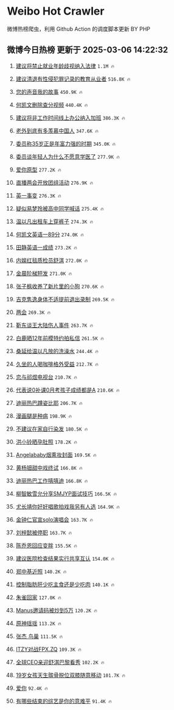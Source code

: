 # Weibo Hot Crawler 



微博热榜爬虫，利用 Github Action 的调度脚本更新 BY PHP 


## 微博今日热榜 更新于 2025-03-06 14:22:32 
1. [建议将禁止就业年龄歧视纳入法律](https://s.weibo.com/weibo?q=%23%E5%BB%BA%E8%AE%AE%E5%B0%86%E7%A6%81%E6%AD%A2%E5%B0%B1%E4%B8%9A%E5%B9%B4%E9%BE%84%E6%AD%A7%E8%A7%86%E7%BA%B3%E5%85%A5%E6%B3%95%E5%BE%8B%23&t=31&band_rank=1&Refer=top) `1.1M 🔥` 

1. [建议清退有性侵犯罪记录的教育从业者](https://s.weibo.com/weibo?q=%23%E5%BB%BA%E8%AE%AE%E6%B8%85%E9%80%80%E6%9C%89%E6%80%A7%E4%BE%B5%E7%8A%AF%E7%BD%AA%E8%AE%B0%E5%BD%95%E7%9A%84%E6%95%99%E8%82%B2%E4%BB%8E%E4%B8%9A%E8%80%85%23&t=31&band_rank=2&Refer=top) `516.8K 🔥` 

1. [您的声音我的故事](https://s.weibo.com/weibo?q=%23%E6%82%A8%E7%9A%84%E5%A3%B0%E9%9F%B3%E6%88%91%E7%9A%84%E6%95%85%E4%BA%8B%23&t=31&band_rank=3&Refer=top) `450.9K 🔥` 

1. [何凯文删除查分视频](https://s.weibo.com/weibo?q=%E4%BD%95%E5%87%AF%E6%96%87%E5%88%A0%E9%99%A4%E6%9F%A5%E5%88%86%E8%A7%86%E9%A2%91&t=31&band_rank=4&Refer=top) `440.4K 🔥` 

1. [建议将非工作时间线上办公纳入加班](https://s.weibo.com/weibo?q=%23%E5%BB%BA%E8%AE%AE%E5%B0%86%E9%9D%9E%E5%B7%A5%E4%BD%9C%E6%97%B6%E9%97%B4%E7%BA%BF%E4%B8%8A%E5%8A%9E%E5%85%AC%E7%BA%B3%E5%85%A5%E5%8A%A0%E7%8F%AD%23&t=31&band_rank=5&Refer=top) `386.3K 🔥` 

1. [老外到底有多羡慕中国人](https://s.weibo.com/weibo?q=%23%E8%80%81%E5%A4%96%E5%88%B0%E5%BA%95%E6%9C%89%E5%A4%9A%E7%BE%A1%E6%85%95%E4%B8%AD%E5%9B%BD%E4%BA%BA%23&t=31&band_rank=6&Refer=top) `347.6K 🔥` 

1. [委员称35岁正是年富力强的时期](https://s.weibo.com/weibo?q=%23%E5%A7%94%E5%91%98%E7%A7%B035%E5%B2%81%E6%AD%A3%E6%98%AF%E5%B9%B4%E5%AF%8C%E5%8A%9B%E5%BC%BA%E7%9A%84%E6%97%B6%E6%9C%9F%23&t=31&band_rank=7&Refer=top) `345.0K 🔥` 

1. [委员谈年轻人为什么不愿意学医了](https://s.weibo.com/weibo?q=%23%E5%A7%94%E5%91%98%E8%B0%88%E5%B9%B4%E8%BD%BB%E4%BA%BA%E4%B8%BA%E4%BB%80%E4%B9%88%E4%B8%8D%E6%84%BF%E6%84%8F%E5%AD%A6%E5%8C%BB%E4%BA%86%23&t=31&band_rank=8&Refer=top) `277.9K 🔥` 

1. [爱你原型](https://s.weibo.com/weibo?q=%E7%88%B1%E4%BD%A0%E5%8E%9F%E5%9E%8B&t=31&band_rank=9&Refer=top) `277.2K 🔥` 

1. [直播两会开放团组活动](https://s.weibo.com/weibo?q=%23%E7%9B%B4%E6%92%AD%E4%B8%A4%E4%BC%9A%E5%BC%80%E6%94%BE%E5%9B%A2%E7%BB%84%E6%B4%BB%E5%8A%A8%23&t=31&band_rank=10&Refer=top) `276.9K 🔥` 

1. [英一事变](https://s.weibo.com/weibo?q=%23%E8%8B%B1%E4%B8%80%E4%BA%8B%E5%8F%98%23&t=31&band_rank=11&Refer=top) `276.3K 🔥` 

1. [疑似易梦玲被高中同学喊话](https://s.weibo.com/weibo?q=%23%E7%96%91%E4%BC%BC%E6%98%93%E6%A2%A6%E7%8E%B2%E8%A2%AB%E9%AB%98%E4%B8%AD%E5%90%8C%E5%AD%A6%E5%96%8A%E8%AF%9D%23&t=31&band_rank=12&Refer=top) `275.4K 🔥` 

1. [温以凡出租车上穿裤子](https://s.weibo.com/weibo?q=%E6%B8%A9%E4%BB%A5%E5%87%A1%E5%87%BA%E7%A7%9F%E8%BD%A6%E4%B8%8A%E7%A9%BF%E8%A3%A4%E5%AD%90&t=31&band_rank=13&Refer=top) `274.3K 🔥` 

1. [何凯文英语一89分](https://s.weibo.com/weibo?q=%E4%BD%95%E5%87%AF%E6%96%87%E8%8B%B1%E8%AF%AD%E4%B8%8089%E5%88%86&t=31&band_rank=14&Refer=top) `274.0K 🔥` 

1. [田静英语一成绩](https://s.weibo.com/weibo?q=%23%E7%94%B0%E9%9D%99%E8%8B%B1%E8%AF%AD%E4%B8%80%E6%88%90%E7%BB%A9%23&t=31&band_rank=15&Refer=top) `273.2K 🔥` 

1. [内娱红毯质检员舒淇](https://s.weibo.com/weibo?q=%E5%86%85%E5%A8%B1%E7%BA%A2%E6%AF%AF%E8%B4%A8%E6%A3%80%E5%91%98%E8%88%92%E6%B7%87&t=31&band_rank=16&Refer=top) `272.0K 🔥` 

1. [金晨阶梯短发](https://s.weibo.com/weibo?q=%E9%87%91%E6%99%A8%E9%98%B6%E6%A2%AF%E7%9F%AD%E5%8F%91&t=31&band_rank=17&Refer=top) `271.0K 🔥` 

1. [张子枫收养了新片里的小狗](https://s.weibo.com/weibo?q=%23%E5%BC%A0%E5%AD%90%E6%9E%AB%E6%94%B6%E5%85%BB%E4%BA%86%E6%96%B0%E7%89%87%E9%87%8C%E7%9A%84%E5%B0%8F%E7%8B%97%23&t=31&band_rank=18&Refer=top) `270.6K 🔥` 

1. [吉克隽逸身体不适提前退出录制](https://s.weibo.com/weibo?q=%E5%90%89%E5%85%8B%E9%9A%BD%E9%80%B8%E8%BA%AB%E4%BD%93%E4%B8%8D%E9%80%82%E6%8F%90%E5%89%8D%E9%80%80%E5%87%BA%E5%BD%95%E5%88%B6&t=31&band_rank=19&Refer=top) `269.5K 🔥` 

1. [两会](https://s.weibo.com/weibo?q=%23%E4%B8%A4%E4%BC%9A%23&t=31&band_rank=20&Refer=top) `269.3K 🔥` 

1. [靳东谈王大陆伤人事件](https://s.weibo.com/weibo?q=%23%E9%9D%B3%E4%B8%9C%E8%B0%88%E7%8E%8B%E5%A4%A7%E9%99%86%E4%BC%A4%E4%BA%BA%E4%BA%8B%E4%BB%B6%23&t=31&band_rank=21&Refer=top) `263.7K 🔥` 

1. [白鹿晒12年前模特约拍私信](https://s.weibo.com/weibo?q=%23%E7%99%BD%E9%B9%BF%E6%99%9212%E5%B9%B4%E5%89%8D%E6%A8%A1%E7%89%B9%E7%BA%A6%E6%8B%8D%E7%A7%81%E4%BF%A1%23&t=31&band_rank=22&Refer=top) `261.5K 🔥` 

1. [桑延给温以凡放的洗澡水](https://s.weibo.com/weibo?q=%E6%A1%91%E5%BB%B6%E7%BB%99%E6%B8%A9%E4%BB%A5%E5%87%A1%E6%94%BE%E7%9A%84%E6%B4%97%E6%BE%A1%E6%B0%B4&t=31&band_rank=23&Refer=top) `244.4K 🔥` 

1. [久坐的人喝咖啡格外受益](https://s.weibo.com/weibo?q=%23%E4%B9%85%E5%9D%90%E7%9A%84%E4%BA%BA%E5%96%9D%E5%92%96%E5%95%A1%E6%A0%BC%E5%A4%96%E5%8F%97%E7%9B%8A%23&t=31&band_rank=24&Refer=top) `212.7K 🔥` 

1. [恋与祁煜电视台](https://s.weibo.com/weibo?q=%E6%81%8B%E4%B8%8E%E7%A5%81%E7%85%9C%E7%94%B5%E8%A7%86%E5%8F%B0&t=31&band_rank=25&Refer=top) `210.7K 🔥` 

1. [代表说0补课0月考孩子成绩都是A](https://s.weibo.com/weibo?q=%23%E4%BB%A3%E8%A1%A8%E8%AF%B40%E8%A1%A5%E8%AF%BE0%E6%9C%88%E8%80%83%E5%AD%A9%E5%AD%90%E6%88%90%E7%BB%A9%E9%83%BD%E6%98%AFA%23&t=31&band_rank=26&Refer=top) `210.6K 🔥` 

1. [迪丽热巴蹲姿比耶](https://s.weibo.com/weibo?q=%23%E8%BF%AA%E4%B8%BD%E7%83%AD%E5%B7%B4%E8%B9%B2%E5%A7%BF%E6%AF%94%E8%80%B6%23&t=31&band_rank=27&Refer=top) `206.7K 🔥` 

1. [漫画腿是种病](https://s.weibo.com/weibo?q=%23%E6%BC%AB%E7%94%BB%E8%85%BF%E6%98%AF%E7%A7%8D%E7%97%85%23&t=31&band_rank=28&Refer=top) `198.9K 🔥` 

1. [不建议在家自行染发](https://s.weibo.com/weibo?q=%23%E4%B8%8D%E5%BB%BA%E8%AE%AE%E5%9C%A8%E5%AE%B6%E8%87%AA%E8%A1%8C%E6%9F%93%E5%8F%91%23&t=31&band_rank=29&Refer=top) `180.5K 🔥` 

1. [洪小铃晒孕肚照](https://s.weibo.com/weibo?q=%23%E6%B4%AA%E5%B0%8F%E9%93%83%E6%99%92%E5%AD%95%E8%82%9A%E7%85%A7%23&t=31&band_rank=30&Refer=top) `178.2K 🔥` 

1. [Angelababy烟熏妆封面](https://s.weibo.com/weibo?q=%23Angelababy%E7%83%9F%E7%86%8F%E5%A6%86%E5%B0%81%E9%9D%A2%23&t=31&band_rank=31&Refer=top) `169.5K 🔥` 

1. [黄杨钿甜中戏终试](https://s.weibo.com/weibo?q=%23%E9%BB%84%E6%9D%A8%E9%92%BF%E7%94%9C%E4%B8%AD%E6%88%8F%E7%BB%88%E8%AF%95%23&t=31&band_rank=32&Refer=top) `166.8K 🔥` 

1. [迪丽热巴工作嘻嘻迪](https://s.weibo.com/weibo?q=%23%E8%BF%AA%E4%B8%BD%E7%83%AD%E5%B7%B4%E5%B7%A5%E4%BD%9C%E5%98%BB%E5%98%BB%E8%BF%AA%23&t=31&band_rank=33&Refer=top) `166.8K 🔥` 

1. [柳智敏雪允分享SMJYP面试技巧](https://s.weibo.com/weibo?q=%23%E6%9F%B3%E6%99%BA%E6%95%8F%E9%9B%AA%E5%85%81%E5%88%86%E4%BA%ABSMJYP%E9%9D%A2%E8%AF%95%E6%8A%80%E5%B7%A7%23&t=31&band_rank=34&Refer=top) `166.5K 🔥` 

1. [尤长靖你好好唱歌拍戏我另有人选](https://s.weibo.com/weibo?q=%E5%B0%A4%E9%95%BF%E9%9D%96%E4%BD%A0%E5%A5%BD%E5%A5%BD%E5%94%B1%E6%AD%8C%E6%8B%8D%E6%88%8F%E6%88%91%E5%8F%A6%E6%9C%89%E4%BA%BA%E9%80%89&t=31&band_rank=35&Refer=top) `164.9K 🔥` 

1. [金钟仁官宣solo演唱会](https://s.weibo.com/weibo?q=%23%E9%87%91%E9%92%9F%E4%BB%81%E5%AE%98%E5%AE%A3solo%E6%BC%94%E5%94%B1%E4%BC%9A%23&t=31&band_rank=36&Refer=top) `163.7K 🔥` 

1. [刘梓懿被停职](https://s.weibo.com/weibo?q=%E5%88%98%E6%A2%93%E6%87%BF%E8%A2%AB%E5%81%9C%E8%81%8C&t=31&band_rank=37&Refer=top) `163.7K 🔥` 

1. [陈乔恩回应变胖](https://s.weibo.com/weibo?q=%23%E9%99%88%E4%B9%94%E6%81%A9%E5%9B%9E%E5%BA%94%E5%8F%98%E8%83%96%23&t=31&band_rank=38&Refer=top) `155.5K 🔥` 

1. [建议医院检查结果实行共享互认](https://s.weibo.com/weibo?q=%23%E5%BB%BA%E8%AE%AE%E5%8C%BB%E9%99%A2%E6%A3%80%E6%9F%A5%E7%BB%93%E6%9E%9C%E5%AE%9E%E8%A1%8C%E5%85%B1%E4%BA%AB%E4%BA%92%E8%AE%A4%23&t=31&band_rank=39&Refer=top) `154.0K 🔥` 

1. [郑中基近照](https://s.weibo.com/weibo?q=%23%E9%83%91%E4%B8%AD%E5%9F%BA%E8%BF%91%E7%85%A7%23&t=31&band_rank=40&Refer=top) `140.2K 🔥` 

1. [控制脂肪肝少吃主食还是少吃肉](https://s.weibo.com/weibo?q=%23%E6%8E%A7%E5%88%B6%E8%84%82%E8%82%AA%E8%82%9D%E5%B0%91%E5%90%83%E4%B8%BB%E9%A3%9F%E8%BF%98%E6%98%AF%E5%B0%91%E5%90%83%E8%82%89%23&t=31&band_rank=41&Refer=top) `140.1K 🔥` 

1. [朱雀回家](https://s.weibo.com/weibo?q=%E6%9C%B1%E9%9B%80%E5%9B%9E%E5%AE%B6&t=31&band_rank=42&Refer=top) `127.0K 🔥` 

1. [Manus邀请码被炒到5万](https://s.weibo.com/weibo?q=%23Manus%E9%82%80%E8%AF%B7%E7%A0%81%E8%A2%AB%E7%82%92%E5%88%B05%E4%B8%87%23&t=31&band_rank=43&Refer=top) `120.2K 🔥` 

1. [原神瑶瑶](https://s.weibo.com/weibo?q=%E5%8E%9F%E7%A5%9E%E7%91%B6%E7%91%B6&t=31&band_rank=44&Refer=top) `113.2K 🔥` 

1. [张杰 鸟巢](https://s.weibo.com/weibo?q=%E5%BC%A0%E6%9D%B0%20%E9%B8%9F%E5%B7%A2&t=31&band_rank=45&Refer=top) `111.5K 🔥` 

1. [ITZY对战FPX.ZQ](https://s.weibo.com/weibo?q=%23ITZY%E5%AF%B9%E6%88%98FPX.ZQ%23&t=31&band_rank=46&Refer=top) `109.3K 🔥` 

1. [全球CEO亲迎舒淇巴黎看秀](https://s.weibo.com/weibo?q=%E5%85%A8%E7%90%83CEO%E4%BA%B2%E8%BF%8E%E8%88%92%E6%B7%87%E5%B7%B4%E9%BB%8E%E7%9C%8B%E7%A7%80&t=31&band_rank=47&Refer=top) `102.2K 🔥` 

1. [19岁女孩天生髌骨脱位双膝随意移动](https://s.weibo.com/weibo?q=%2319%E5%B2%81%E5%A5%B3%E5%AD%A9%E5%A4%A9%E7%94%9F%E9%AB%8C%E9%AA%A8%E8%84%B1%E4%BD%8D%E5%8F%8C%E8%86%9D%E9%9A%8F%E6%84%8F%E7%A7%BB%E5%8A%A8%23&t=31&band_rank=48&Refer=top) `101.7K 🔥` 

1. [爱你](https://s.weibo.com/weibo?q=%E7%88%B1%E4%BD%A0&t=31&band_rank=49&Refer=top) `92.4K 🔥` 

1. [有哪些结束的综艺是你的意难平](https://s.weibo.com/weibo?q=%E6%9C%89%E5%93%AA%E4%BA%9B%E7%BB%93%E6%9D%9F%E7%9A%84%E7%BB%BC%E8%89%BA%E6%98%AF%E4%BD%A0%E7%9A%84%E6%84%8F%E9%9A%BE%E5%B9%B3&t=31&band_rank=50&Refer=top) `91.4K 🔥` 

